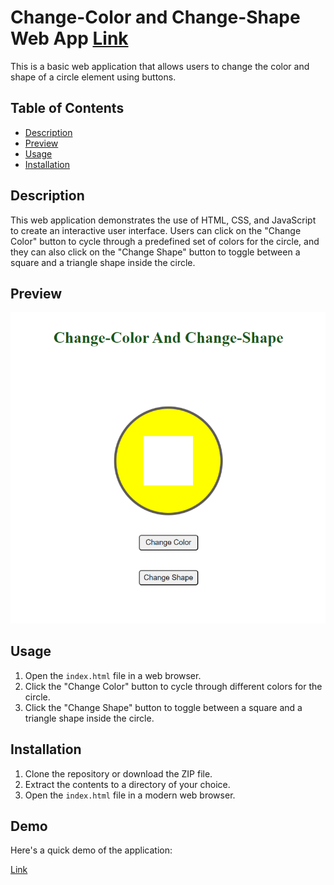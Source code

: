 # Change-Color and Change-Shape Web App  [Link](https://abhilashtengli.github.io/Change_Color_or_Shape/)


This is a basic web application that allows users to change the color and shape of a circle element using buttons.

## Table of Contents

- [Description](#description)
- [Preview](#preview)
- [Usage](#usage)
- [Installation](#installation)

## Description

This web application demonstrates the use of HTML, CSS, and JavaScript to create an interactive user interface. Users can click on the "Change Color" button to cycle through a predefined set of colors for the circle, and they can also click on the "Change Shape" button to toggle between a square and a triangle shape inside the circle.

## Preview

![Alt Text](/img.1.png)

## Usage

1. Open the `index.html` file in a web browser.
2. Click the "Change Color" button to cycle through different colors for the circle.
3. Click the "Change Shape" button to toggle between a square and a triangle shape inside the circle.

## Installation

1. Clone the repository or download the ZIP file.
2. Extract the contents to a directory of your choice.
3. Open the `index.html` file in a modern web browser.

## Demo

Here's a quick demo of the application:

[Link](https://abhilashtengli.github.io/Change_Color_or_Shape/)
